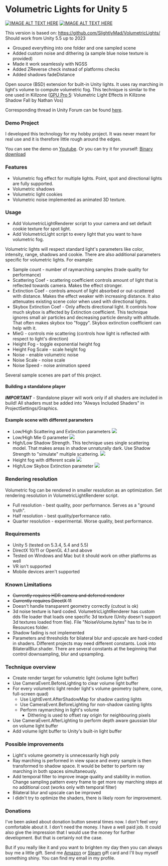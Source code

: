 # Volumetric Lights for Unity 5
[![IMAGE ALT TEXT HERE](https://bqu2ya.dm1.livefilestore.com/y4mSxIn4D7Zx9td_2NWn3yZu8UxWeqJKN4qdciZ0fCqO9ox290xR837Moux6HnPpWPkF8mi7oY26ZNF7n0eJfbPMNoBTtrMraKnghJ4XF13tCK2bBPybZVudlL1UU_gBkFyY7lt30UYbVJ-EZVaV2Z8C1DglijmBYelQfJyplssFe7oSklBvneGtDlhwDv1dougv2ZpHmipfzYRuR6fLeawlQ?width=1167&height=653&cropmode=none)](https://www.youtube.com/watch?v=JPxLCYXB-8A) [![IMAGE ALT TEXT HERE](https://agu0ya-dm2305.files.1drv.com/y4mnqQ4pzhZdF4k3Z7Fv_QApimv9POLR1ShQPoNg8wtUf7TzqFdWLY6Y8bxtyJhGQNRe8NLvy1GGoZsorNssr2h6fTsAfyi-F2LOIA4wzNY_7cS-1iEjVHyOCyOCTA0_8na3cmWvQ34gHBfyXOxxE6AZIjaVwCemZP7kSwaUNoNDyCPsCkx8vsdmxuwmuVcrH1rYblmFCaVH5za_EsrqM-qJA?width=1167&height=650&cropmode=none)](https://www.youtube.com/watch?v=ElaPJyzR504)

This version is based on: https://github.com/SlightlyMad/VolumetricLights/
Should work from Unity 5.5 up to 2023
- Grouped everything into one folder and one sampled scene
- Added custom noise and dithering (a sample blue noise texture is provided)
- Made it work seamlessly with NGSS
- Added ZReverse check instead of platforms checks
- Added shadows fadeDistance
  
Open source (BSD) extension for built-in Unity lights. It uses ray marching in light's volume to compute volumetric fog. This technique is similar to the one used in Killzone ([GPU Pro 5](http://www.amazon.com/GPU-Pro-Advanced-Rendering-Techniques/dp/1482208636): Volumetric Light Effects in Killzone Shadow Fall by Nathan Vos)

Corresponding thread in Unity Forum can be found [here](http://forum.unity3d.com/threads/true-volumetric-lights-open-source-soon.390818/).

### Demo Project
I developed this technology for my hobby project. It was never meant for real use and it is therefore little rough around the edges.

You can see the demo on [Youtube](https://www.youtube.com/watch?v=JPxLCYXB-8A).
Or you can try it for yourself: [Binary download](https://onedrive.live.com/redir?resid=D65A46249BFF9056!40295&authkey=!AAK3X7BJ_nr3IhE&ithint=file%2czip)
### Features
* Volumetric fog effect for multiple lights. Point, spot  and directional lights are fully supported.
* Volumetric shadows
* Volumetric light cookies
* Volumetric noise implemented as animated 3D texture.

### Usage
* Add VolumetricLightRenderer script to your camera and set default cookie texture for spot light.
* Add VolumetricLight script to every light that you want to have volumetric fog.

Volumetric lights will respect standard light's parameters like color, intensity, range, shadows and cookie. There are also additional parameters specific for volumetric lights. For example:
* Sample count - number of raymarching samples (trade quality for performance)
* Scattering Coef - scattering coefficient controls amount of light that is reflected towards camera. Makes the effect stronger.
* Extinction Coef - controls amount of light absorbed or out-scattered with distance. Makes the effect weaker with increasing distance. It also attenuates existing scene color when used with directional lights.
* Skybox Extinction Coef - Only affects directional light. It controls how much skybox is affected by Extinction coefficient. This technique ignores small air particles and decreasing particle density with altitude. That often makes skybox too "foggy". Skybox extinction coefficient can help with it.
* MieG - controls mie scattering (controls how light is reflected with respect to light's direction)
* Height Fog - toggle exponential height fog
* Height Fog Scale - scale height fog
* Noise - enable volumetric noise
* Noise Scale - noise scale
* Noise Speed - noise animation speed

Several sample scenes are part of this project.

#### Building a standalone player
**_IMPORTANT_** - Standalone player will work only if all shaders are included in build! All shaders must be added into "Always Included Shaders" in ProjectSettings/Graphics.

#### Example scene with different parameters
* Low/High Scattering and Extinction parameters
![](https://agu1ya-dm2306.files.1drv.com/y4mgo5ud5huq-SUjw4z8gGjB_pnFcs5Le8t64E29kCLJ7WVPpmPLo79oi0BI2YPe6mCMiNOIAZnVNorlBrk6hULgNHbpWGmvLgFOnWEFbj1sRnDP6ml9WXuAFYmH9HZ68DKvTZpjU5VPEDNVRtl2UtsQMDJkR-T0N3V2CirkmHtGKATppk2FI5ffRgdRyEiKErUnEpZjhPk610xZS7JxaeLOA?width=2338&height=650&cropmode=none)
* Low/High Mie G parameter
![](https://agupya-dm2pap001.files.1drv.com/y4mobk9viWO3q53gQlSGj7LiWmEt72ezfHqnMFYTziSGr2UBFEoIXgbTNZEfbrtG-Arznyc-6V19FunkGzO9K87fXVCI9EnYRAiFyHmmpBGrhPrl_pmpE-y_b01FJJdXLZ6GfGkzjd8Zr6CB8Ity2QYHWizx2saq8ZHPwG8fdajjUUQPSLO9nsY7irPHiGzXt846gJml1rK4QA5aGpMC13_3A?width=2338&height=650&cropmode=none)
* High/Low Shadow Strength. This technique uses single scattering model. That makes areas in shadow unnaturally dark. Use Shadow Strength to "simulate" multiple scattering.
![](https://aguqya-dm2305.files.1drv.com/y4mQZxpA5UbrBUPIMo44IfWCpDPdJmn4kEdFab0EuyQVNXdfYIWG4v-nnmU4M0nSCcUpE8sLgq-DV5I21QMk3oDt-rS8o8SlahBJ6TKxVk-ejvmPZUojx9BDMrjzSjfYvy6eQxtMF9ksV2bYZqQOCNPYJmvp5TFzR_fP7aJv7XJhJ2tP3ioLLCenF5sBiuR1p5anj915BAl6vAi0n4iX0v53w?width=2338&height=650&cropmode=none)
* Height fog with different scale
![](https://bqu4ya.dm2302.livefilestore.com/y4mmmE_KTmAE9MRLeoYFM3wkJZk7hVmA2rh6P4qPWDYv3p3w6kMwzSFnKkSjUir0LAf9YIRDsR_lUsd85dud97TtlHB03vwAtAJSViYPkzYo_IcqBcH87NENZM6lawDtOJaxorQhC0XMade8rVcGHKTPftLIV4E1OYHSKfqNCiNoNTJ2ezc3qwRtEFq4580Z-VsHIoo1eZZIgqyrN-cQr96hw?width=2338&height=650&cropmode=none)
* High/Low Skybox Extinction parameter
![](https://bqu3ya.dm2302.livefilestore.com/y4mxWdkqeJLzQKmg9OI8Xd2PwtzTYi0M5s7TlIcVkOeLHWeEXz_OXSKSAEduhc4MQnC6rajZ1bWSxbKvJLRYj5GpHPAZu1fPijrKAfCg3nat0laIP06t5A6yIljMAd8yi7U0a_0ri0ipRhkW0Ep8d3gLqSFDppSvxrVQ4UgPJhSHJPGItDPbeM7wvHBxxrhcRWTlv2VQqqSG6_6hCxcLmh-fw?width=2338&height=650&cropmode=none)

### Rendering resolution
Volumetric fog can be rendered in smaller resolution as an optimization. Set rendering resolution in VolumetricLightRenderer script.
* Full resolution - best quality, poor performance. Serves as a "ground truth".
* Half resolution - best quality/performance ratio.
* Quarter resolution - experimental. Worse quality, best performance.

### Requirements
* Unity 5 (tested on 5.3.4, 5.4 and 5.5)
* DirectX 10/11 or OpenGL 4.1 and above
* Tested on Windows and Mac but it should work on other platforms as well
* VR isn't supported
* Mobile devices aren't supported

### Known Limitations
* ~~Currently requires HDR camera and deferred renderer~~
* ~~Currently requires DirectX 11~~
* Doesn't handle transparent geometry correctly (cutout is ok)
* 3d noise texture is hard coded. VolumetricLightRenderer has custom dds file loader that loads one specific 3d texture (Unity doesn't support 3d textures loaded from file). File "NoiseVolume.bytes" has to be in Resources folder.
* Shadow fading is not implemented
* Parameters and thresholds for bilateral blur and upscale are hard-coded in shaders. Different projects may need different constants. Look into BilateralBlur.shader. There are several constants at the beginning that control downsampling, blur and upsampling. 

### Technique overview
* Create render target for volumetric light (volume light buffer)
* Use CameraEvent.BeforeLighting to clear volume light buffer
* For every volumetric light render light's volume geometry (sphere, cone, full-screen quad)
  * Use LightEvent.AfterShadowMap for shadow casting lights​
  * Use CameraEvent.BeforeLighting for non-shadow casting lights​
  * Perform raymarching in light's volume​
    * Dithering is used to offset ray origin for neighbouring pixels​
* Use CameraEvent.AfterLighting to perform depth aware gaussian blur on volume light buffer
* Add volume light buffer to Unity's built-in light buffer

### Possible improvements
* Light's volume geometry is unnecessarily high poly
* Ray marching is performed in view space and every sample is then transformed to shadow space. It would be better to perform ray marching in both spaces simultaneously.
* Add temporal filter to improve image quality and stability in motion. Change sampling pattern every frame to get more ray marching steps at no additional cost (works only with temporal filter)
* Bilateral blur and upscale can be improved
* I didn't try to optimize the shaders, there is likely room for improvement.
 
### Donations
I've been asked about donation button several times now. I don't feel very comfortable about it. I don't need the money. I have a well paid job. It could also give the impression that I would use the money for further development. But that is certainly not the case. 

But if you really like it and you want to brighten my day then you can always buy me a little gift. Send me [Amazon](https://www.amazon.com/Amazon-Amazon-com-eGift-Cards/dp/BT00DC6QU4) or [Steam](https://www.paypal-gifts.com/uk/brands/steam-digital-wallet-code.html) gift card and I'll buy myself something shiny. You can find my email in my profile. 

